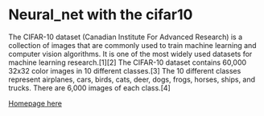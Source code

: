 # Neural_net with the cifar10
The CIFAR-10 dataset (Canadian Institute For Advanced Research) is a collection of images that are commonly used to train machine learning and computer vision algorithms. It is one of the most widely used datasets for machine learning research.[1][2] The CIFAR-10 dataset contains 60,000 32x32 color images in 10 different classes.[3] The 10 different classes represent airplanes, cars, birds, cats, deer, dogs, frogs, horses, ships, and trucks.
There are 6,000 images of each class.[4]

[Homepage here](https://www.cs.toronto.edu/~kriz/cifar.html)
